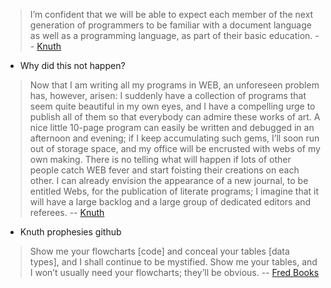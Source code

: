 > I’m confident that we will be able to expect
each member of the next generation of programmers to
be familiar with a document language as well as a programming language, as part of their basic education.
-- [Knuth](http://www.literateprogramming.com/knuthweb.pdf)
  - Why did this not happen?

> Now that I am writing all my programs in WEB, an
unforeseen problem has, however, arisen: I suddenly
have a collection of programs that seem quite beautiful
in my own eyes, and I have a compelling urge to publish
all of them so that everybody can admire these works of
art. A nice little 10-page program can easily be written
and debugged in an afternoon and evening; if I keep
accumulating such gems, I’ll soon run out of storage
space, and my office will be encrusted with webs of my
own making. There is no telling what will happen if
lots of other people catch WEB fever and start foisting
their creations on each other. I can already envision the
appearance of a new journal, to be entitled Webs, for
the publication of literate programs; I imagine that it
will have a large backlog and a large group of dedicated
editors and referees.
-- [Knuth](http://www.literateprogramming.com/knuthweb.pdf)
  - Knuth prophesies github

> Show me your flowcharts [code] and conceal your tables [data types], and I shall continue to be mystified. Show me your tables, and I won’t usually need your flowcharts; they’ll be obvious. -- [Fred Books](http://en.wikiquote.org/wiki/Fred_Brooks)